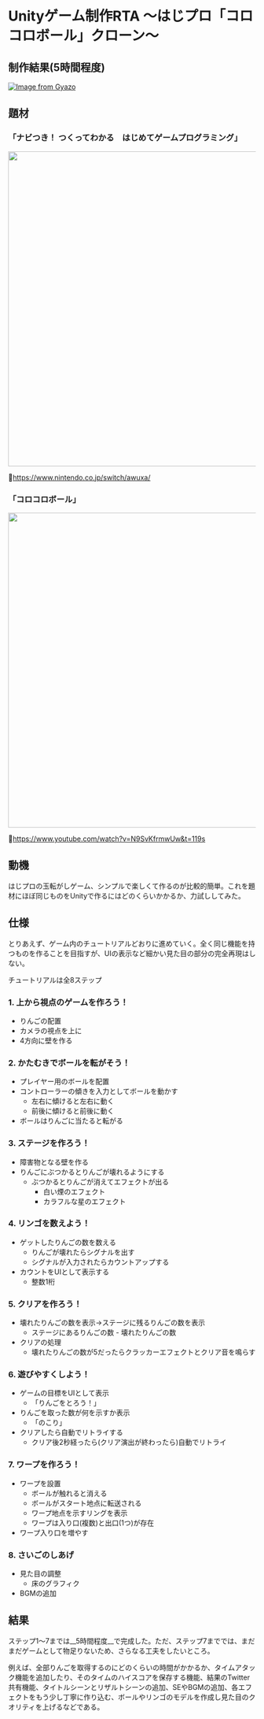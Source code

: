 # Unityゲーム制作RTA 〜はじプロ「コロコロボール」クローン〜
## 制作結果(5時間程度)
[![Image from Gyazo](https://i.gyazo.com/d3a2489cf39bb791666d88fb31f93dd9.gif)](https://gyazo.com/d3a2489cf39bb791666d88fb31f93dd9)

## 題材
### 「ナビつき！ つくってわかる　はじめてゲームプログラミング」
<img src="https://user-images.githubusercontent.com/40447362/128122388-736af07b-3464-4770-a475-42cf17d7425f.png" width=640>

🔗https://www.nintendo.co.jp/switch/awuxa/

### 「コロコロボール」
<img width="640" src="https://user-images.githubusercontent.com/40447362/128122638-9fd60413-f605-477e-8323-1ecde808e7d5.png">

🔗https://www.youtube.com/watch?v=N9SvKfrmwUw&t=119s

## 動機

はじプロの玉転がしゲーム、シンプルで楽しくて作るのが比較的簡単。これを題材にほぼ同じものをUnityで作るにはどのくらいかかるか、力試ししてみた。



## 仕様

とりあえず、ゲーム内のチュートリアルどおりに進めていく。全く同じ機能を持つものを作ることを目指すが、UIの表示など細かい見た目の部分の完全再現はしない。

チュートリアルは全8ステップ

### 1. 上から視点のゲームを作ろう！

- りんごの配置
- カメラの視点を上に
- 4方向に壁を作る



### 2. かたむきでボールを転がそう！

- プレイヤー用のボールを配置
- コントローラーの傾きを入力としてボールを動かす
  - 左右に傾けると左右に動く
  - 前後に傾けると前後に動く
- ボールはりんごに当たると転がる



### 3. ステージを作ろう！

- 障害物となる壁を作る
- りんごにぶつかるとりんごが壊れるようにする
  - ぶつかるとりんごが消えてエフェクトが出る
    - 白い煙のエフェクト
    - カラフルな星のエフェクト



### 4. リンゴを数えよう！

- ゲットしたりんごの数を数える
  - りんごが壊れたらシグナルを出す
  - シグナルが入力されたらカウントアップする
- カウントをUIとして表示する
  - 整数1桁



### 5. クリアを作ろう！

- 壊れたりんごの数を表示→ステージに残るりんごの数を表示
  - ステージにあるりんごの数 - 壊れたりんごの数
- クリアの処理
  - 壊れたりんごの数が5だったらクラッカーエフェクトとクリア音を鳴らす



### 6. 遊びやすくしよう！

- ゲームの目標をUIとして表示
  - 「りんごをとろう！」
- りんごを取った数が何を示すか表示
  - 「のこり」
- クリアしたら自動でリトライする
  - クリア後2秒経ったら(クリア演出が終わったら)自動でリトライ



### 7. ワープを作ろう！

- ワープを設置
  - ボールが触れると消える
  - ボールがスタート地点に転送される
  - ワープ地点を示すリングを表示
  - ワープは入り口(複数)と出口(1つ)が存在
- ワープ入り口を増やす



### 8. さいごのしあげ

- 見た目の調整
  - 床のグラフィク
- BGMの追加


## 結果
ステップ1〜7までは__5時間程度__で完成した。ただ、ステップ7まででは、まだまだゲームとして物足りないため、さらなる工夫をしたいところ。

例えば、全部りんごを取得するのにどのくらいの時間がかかるか、タイムアタック機能を追加したり、そのタイムのハイスコアを保存する機能、結果のTwitter共有機能、タイトルシーンとリザルトシーンの追加、SEやBGMの追加、各エフェクトをもう少し丁寧に作り込む、ボールやリンゴのモデルを作成し見た目のクオリティを上げるなどである。



